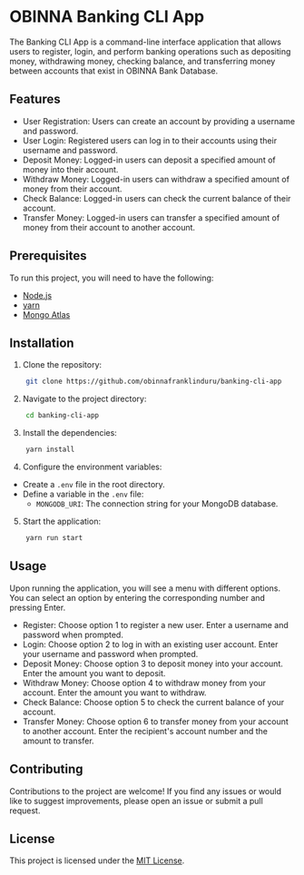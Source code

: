# OBINNA Banking CLI App

The Banking CLI App is a command-line interface application that allows users to register, login, and perform banking operations such as depositing money, withdrawing money, checking balance, and transferring money between accounts that exist in OBINNA Bank Database.

## Features

- User Registration: Users can create an account by providing a username and password.
- User Login: Registered users can log in to their accounts using their username and password.
- Deposit Money: Logged-in users can deposit a specified amount of money into their account.
- Withdraw Money: Logged-in users can withdraw a specified amount of money from their account.
- Check Balance: Logged-in users can check the current balance of their account.
- Transfer Money: Logged-in users can transfer a specified amount of money from their account to another account.

## Prerequisites

To run this project, you will need to have the following:

- [Node.js](https://nodejs.org/en/)
- [yarn](https://classic.yarnpkg.com/en/docs/cli/install)
- [Mongo Atlas](https://www.mongodb.com/atlas/database/)

## Installation

1. Clone the repository:

```bash
    git clone https://github.com/obinnafranklinduru/banking-cli-app
```

2. Navigate to the project directory:

```bash
    cd banking-cli-app
```

3. Install the dependencies:

```bash
    yarn install
```

4. Configure the environment variables:

- Create a `.env` file in the root directory.
- Define a variable in the `.env` file:
  - `MONGODB_URI`: The connection string for your MongoDB database.

5. Start the application:

```bash
    yarn run start
```

## Usage

Upon running the application, you will see a menu with different options. You can select an option by entering the corresponding number and pressing Enter.

- Register: Choose option 1 to register a new user. Enter a username and password when prompted.
- Login: Choose option 2 to log in with an existing user account. Enter your username and password when prompted.
- Deposit Money: Choose option 3 to deposit money into your account. Enter the amount you want to deposit.
- Withdraw Money: Choose option 4 to withdraw money from your account. Enter the amount you want to withdraw.
- Check Balance: Choose option 5 to check the current balance of your account.
- Transfer Money: Choose option 6 to transfer money from your account to another account. Enter the recipient's account number and the amount to transfer.

## Contributing

Contributions to the project are welcome! If you find any issues or would like to suggest improvements, please open an issue or submit a pull request.

## License

This project is licensed under the [MIT License](https://opensource.org/license/mit/).
